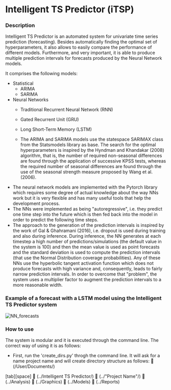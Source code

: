 # Intelligent TS Predictor (iTSP)

### Description

Intelligent TS Predictor is an automated system for univariate time series prediction (forecasting).  Besides automatically finding the optimal set of hyperparameters, it also allows to easily compare the performance of different models. Furthermore, and very important, it is able to produce multiple prediction intervals for forecasts produced by the Neural Network models.

It comprises the following models:
- Statistical
  - ARIMA
  - SARIMA
- Neural Networks
  - Traditional Recurrent Neural Network (RNN)
  - Gated Recurrent Unit (GRU)
  - Long Short-Term Memory (LSTM)
 
  - The ARIMA and SARIMA models use the statespace SARIMAX class from the Statsmodels library as base. The search for the optimal hyperparameters is inspired by the Hyndman and Khandakar (2008) algorithm, that is, the number of required non-seasonal differences are found through the application of successive KPSS tests, whereas the required number of seasonal differences are found through the use of the seasonal strength measure proposed by Wang et al. (2006). 
- The neural network models are implemented with the Pytorch library which requires some degree of actual knowledge about the way NNs work but it is very flexible and has many useful tools that help the development process. 
- The NNs were implemented as being "autoregressive", i.e. they predict one time step into the future which is then fed back into the model in order to predict the following time steps.
- The approach to the generation of the prediction intervals is inspired by the work of Gal & Ghahramani (2016), i.e. dropout is used during training and also during inference. During inference, the NN generates at each timestep a high number of predictions/simulations (the default value in the system is 100) and then the mean value is used as point forecasts and the standard deviation is used to compute the prediction intervals (that use the Normal Distribution coverage probabilities). Any of these NNs use the hyperbolic tangent activation function which does not produce forecasts with high variance and, consequently, leads to fairly narrow prediction intervals. In order to overcome that "problem", the system uses a multiplier factor to augment the prediction intervals to a more reasonable width.
 
### Example of a forecast with a LSTM model using the Intelligent TS Predictor system
 
 ![NN_forecasts](https://user-images.githubusercontent.com/23248450/96530982-8ae04700-1280-11eb-8827-eeac63a1ec18.png)

 
### How to use
 
The system is modular and it is executed through the command line. The correct way of using it is as follows:
 
 - First, run the 'create_dirs.py' throgh the command line. It will ask for a name project name and will create directory structure as follows:
:file_folder: (/User/Documents/)

[tab][space]  :file_folder: (../Intelligent TS Predictor/)
    :file_folder: (../"Project Name"/)
      :file_folder: (../Analysis)
      :file_folder: (../Graphics)
      :file_folder: (../Models)
      :file_folder: (../Reports)

  
